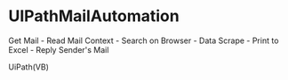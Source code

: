 # UIPathMailAutomation
Get Mail - Read Mail Context - Search on Browser - Data Scrape - Print to Excel - Reply Sender's Mail

UiPath(VB)

